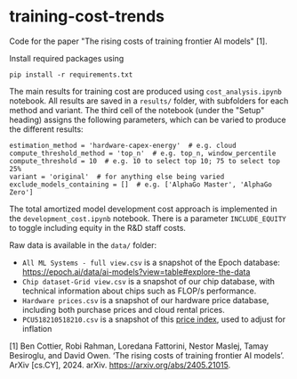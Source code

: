 # training-cost-trends

Code for the paper "The rising costs of training frontier AI models" [1].

Install required packages using

```
pip install -r requirements.txt
```

The main results for training cost are produced using `cost_analysis.ipynb` notebook.
All results are saved in a `results/` folder, with subfolders for each method and variant.
The third cell of the notebook (under the "Setup" heading) assigns the following parameters, which can be varied to produce the different results:

```
estimation_method = 'hardware-capex-energy'  # e.g. cloud
compute_threshold_method = 'top_n'  # e.g. top_n, window_percentile
compute_threshold = 10  # e.g. 10 to select top 10; 75 to select top 25%
variant = 'original'  # for anything else being varied
exclude_models_containing = []  # e.g. ['AlphaGo Master', 'AlphaGo Zero']
```

The total amortized model development cost approach is implemented in the `development_cost.ipynb` notebook.
There is a parameter `INCLUDE_EQUITY` to toggle including equity in the R&D staff costs.

Raw data is available in the `data/` folder:

- `All ML Systems - full view.csv` is a snapshot of the Epoch database: https://epoch.ai/data/ai-models?view=table#explore-the-data
- `Chip dataset-Grid view.csv` is a snapshot of our chip database, with technical information about chips such as FLOP/s performance.
- `Hardware prices.csv` is a snapshot of our hardware price database, including both purchase prices and cloud rental prices.
- `PCU518210518210.csv` is a snapshot of this [price index](https://fred.stlouisfed.org/series/PCU518210518210), used to adjust for inflation


[1] Ben Cottier, Robi Rahman, Loredana Fattorini, Nestor Maslej, Tamay Besiroglu, and David Owen. ‘The rising costs of training frontier AI models’. ArXiv [cs.CY], 2024. arXiv. https://arxiv.org/abs/2405.21015.
